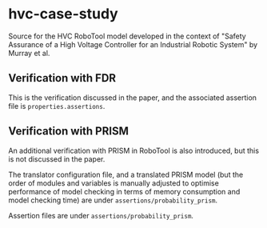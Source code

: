 # hvc-case-study
Source for the HVC RoboTool model developed in the context of "Safety Assurance of a High Voltage Controller for an Industrial Robotic System" by Murray et al.

## Verification with FDR
This is the verification discussed in the paper, and the associated assertion file is `properties.assertions`.

## Verification with PRISM 
An additional verification with PRISM in RoboTool is also introduced, but this is not discussed in the paper.

The translator configuration file, and a translated PRISM model (but the order of modules and variables is manually adjusted to optimise performance of model checking in terms of memory consumption and model checking time) are under `assertions/probability_prism`.  

Assertion files are under `assertions/probability_prism`.
